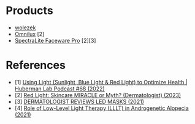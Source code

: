 
# Products
- [wolezek](https://www.amazon.com/Wolezek-Therapy-Holder-Infrared-Device/dp/B09NBGS72W)
- [Omnilux](https://omniluxled.com/products/omnilux-contour-face) [2]
- [SpectraLite Faceware Pro](https://drdennisgross.com/products/drx-spectralite-faceware-pro) [2][3]

# References
- [1] [Using Light (Sunlight, Blue Light & Red Light) to Optimize Health | Huberman Lab Podcast #68 (2022)](https://www.youtube.com/watch?v=UF0nqolsNZc)
- [2] [Red Light: Skincare MIRACLE or Myth? (Dermatologist) (2023)](https://www.youtube.com/watch?v=4L2cCOmdg7A)
- [3] [DERMATOLOGIST REVIEWS LED MASKS (2021)](https://www.youtube.com/watch?v=VJeiG8r6CyM)
- [4] [Role of Low-Level Light Therapy (LLLT) in Androgenetic Alopecia (2021)](https://www.ncbi.nlm.nih.gov/pmc/articles/PMC8906269/)
